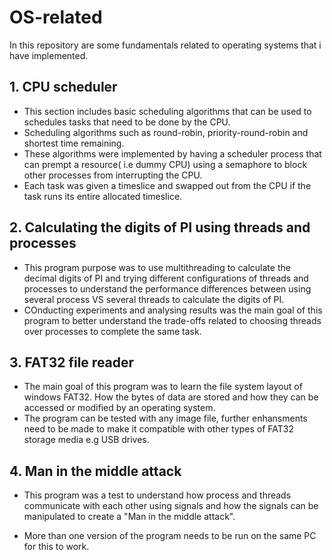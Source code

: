 # OS-related

In this repository are some fundamentals related to operating systems that i have implemented.

## 1. CPU scheduler

- This section includes basic scheduling algorithms that can be used to schedules tasks that need to be done by the CPU. 
- Scheduling algorithms such as round-robin, priority-round-robin and shortest time remaining. 
- These algorithms were implemented by having a scheduler process that can prempt a resource( i.e dummy CPU) using a semaphore to block other processes from interrupting the CPU.
- Each task was given a timeslice and swapped out from the CPU if the task runs its entire allocated timeslice.

## 2. Calculating the digits of PI using threads and processes

- This program purpose was to use multithreading to calculate the decimal digits of PI and trying different configurations of threads and processes to understand the performance differences between using several process VS several threads to calculate the digits of PI.
- COnducting experiments and analysing results was the main goal of this program to better understand the trade-offs related to choosing threads over processes to complete the same task.

## 3. FAT32 file reader

- The main goal of this program was to learn the file system layout of windows FAT32. How the bytes of data are stored and how they can be accessed or modified by an operating system.
- The program can be tested with any image file, further enhansments need to be made to make it compatible with other types of FAT32 storage media e.g USB drives. 

## 4. Man in the middle attack

- This program was a test to understand how process and threads communicate with each other using signals and how the signals can be manipulated to create a "Man in the middle attack".

- More than one version of the program needs to be run on the same PC for this to work.
